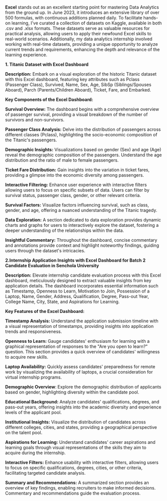**Excel** stands out as an excellent starting point for mastering Data Analytics from the ground up. In June 2023, it introduces an extensive library of over 500 formulas, with continuous additions planned daily. To facilitate hands-on learning, I've curated a collection of datasets on Kaggle, available in both .csv and .xlsx formats. These datasets serve as valuable resources for practical analysis, allowing users to apply their newfound Excel skills to real-world scenarios. Additionally, my data analytics internship involved working with real-time datasets, providing a unique opportunity to analyze current trends and requirements, enhancing the depth and relevance of the learning experience.

**1. Titanic Dataset with Excel Dashboard**

**Description:**
Embark on a visual exploration of the historic Titanic dataset with this Excel dashboard, featuring key attributes such as Pclass (Passenger Class), Survived, Name, Sex, Age, SibSp (Siblings/Spouses Aboard), Parch (Parents/Children Aboard), Ticket, Fare, and Embarked.

**Key Components of the Excel Dashboard:**

**Survival Overview:** The dashboard begins with a comprehensive overview of passenger survival, providing a visual breakdown of the number of survivors and non-survivors.

**Passenger Class Analysis:** Delve into the distribution of passengers across different classes (Pclass), highlighting the socio-economic composition of the Titanic's passengers.

**Demographic Insights:** Visualizations based on gender (Sex) and age (Age) reveal the demographic composition of the passengers. Understand the age distribution and the ratio of male to female passengers.

**Ticket Fare Distribution:** Gain insights into the variation in ticket fares, providing a glimpse into the economic diversity among passengers.

**Interactive Filtering:** Enhance user experience with interactive filters allowing users to focus on specific subsets of data. Users can filter by survival status, passenger class, gender, or other relevant criteria.

**Survival Factors:** Visualize factors influencing survival, such as class, gender, and age, offering a nuanced understanding of the Titanic tragedy.

**Data Exploration:** A section dedicated to data exploration provides dynamic charts and graphs for users to interactively explore the dataset, fostering a deeper understanding of the relationships within the data.

**Insightful Commentary:** Throughout the dashboard, concise commentary and annotations provide context and highlight noteworthy findings, guiding users through the dataset's intricacies.

**2.Internship Application Insights with Excel Dashboard for Batch 2 Candidate Evaluation in Senchola University**

**Description:**
Elevate internship candidate evaluation process with this Excel dashboard, meticulously designed to extract valuable insights from key application details. The dashboard incorporates essential information such as Timestamp, Openness to Learn, Motivation to Join, Possession of a Laptop, Name, Gender, Address, Qualification, Degree, Pass-out Year, College Name, City, State, and Aspirations for Learning.

**Key Features of the Excel Dashboard:**

**Timestamp Analysis:** Understand the application submission timeline with a visual representation of timestamps, providing insights into application trends and responsiveness.

**Openness to Learn:** Gauge candidates' enthusiasm for learning with a graphical representation of responses to the "Are you open to learn?" question. This section provides a quick overview of candidates' willingness to acquire new skills.

**Laptop Availability:** Quickly assess candidates' preparedness for remote work by visualizing the availability of laptops, a crucial consideration for virtual internship programs.

**Demographic Overview**: Explore the demographic distribution of applicants based on gender, highlighting diversity within the candidate pool.

**Educational Background:** Analyze candidates' qualifications, degrees, and pass-out years, offering insights into the academic diversity and experience levels of the applicant pool.

**Institutional Insights:** Visualize the distribution of candidates across different colleges, cities, and states, providing a geographical perspective on the talent pool.

**Aspirations for Learning:** Understand candidates' career aspirations and learning goals through visual representations of the skills they aim to acquire during the internship.

**Interactive Filters:** Enhance usability with interactive filters, allowing users to focus on specific qualifications, degrees, cities, or other criteria, facilitating targeted candidate analysis.

**Summary and Recommendations:** A summarized section provides an overview of key findings, enabling recruiters to make informed decisions. Commentary and recommendations guide the evaluation process.

